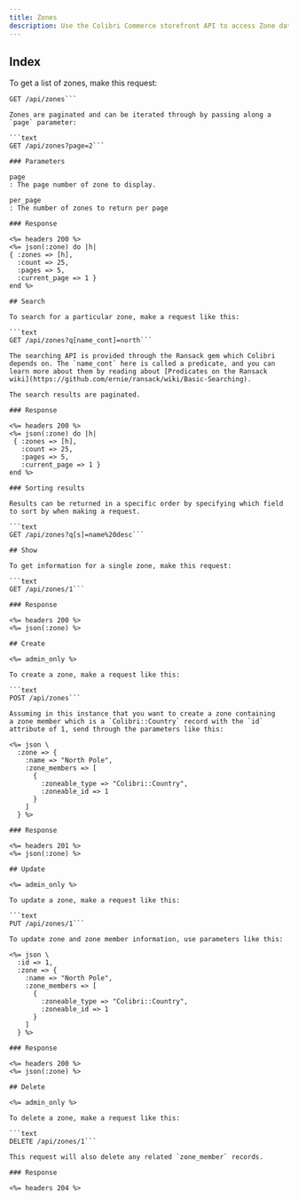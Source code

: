 ```yaml
---
title: Zones
description: Use the Colibri Commerce storefront API to access Zone data.
---
```


## Index

To get a list of zones, make this request:

```text
GET /api/zones```

Zones are paginated and can be iterated through by passing along a `page` parameter:

```text
GET /api/zones?page=2```

### Parameters

page
: The page number of zone to display.

per_page
: The number of zones to return per page

### Response

<%= headers 200 %>
<%= json(:zone) do |h|
{ :zones => [h],
  :count => 25,
  :pages => 5,
  :current_page => 1 }
end %>

## Search

To search for a particular zone, make a request like this:

```text
GET /api/zones?q[name_cont]=north```

The searching API is provided through the Ransack gem which Colibri depends on. The `name_cont` here is called a predicate, and you can learn more about them by reading about [Predicates on the Ransack wiki](https://github.com/ernie/ransack/wiki/Basic-Searching).

The search results are paginated.

### Response

<%= headers 200 %>
<%= json(:zone) do |h|
 { :zones => [h],
   :count => 25,
   :pages => 5,
   :current_page => 1 }
end %>

### Sorting results

Results can be returned in a specific order by specifying which field to sort by when making a request.

```text
GET /api/zones?q[s]=name%20desc```

## Show

To get information for a single zone, make this request:

```text
GET /api/zones/1```

### Response

<%= headers 200 %>
<%= json(:zone) %>

## Create

<%= admin_only %>

To create a zone, make a request like this:

```text
POST /api/zones```

Assuming in this instance that you want to create a zone containing
a zone member which is a `Colibri::Country` record with the `id` attribute of 1, send through the parameters like this:

<%= json \
  :zone => {
    :name => "North Pole",
    :zone_members => [
      {
        :zoneable_type => "Colibri::Country",
        :zoneable_id => 1
      }
    ]
  } %>

### Response

<%= headers 201 %>
<%= json(:zone) %>

## Update

<%= admin_only %>

To update a zone, make a request like this:

```text
PUT /api/zones/1```

To update zone and zone member information, use parameters like this:

<%= json \
  :id => 1,
  :zone => {
    :name => "North Pole",
    :zone_members => [
      {
        :zoneable_type => "Colibri::Country",
        :zoneable_id => 1
      }
    ]
  } %>

### Response

<%= headers 200 %>
<%= json(:zone) %>

## Delete

<%= admin_only %>

To delete a zone, make a request like this:

```text
DELETE /api/zones/1```

This request will also delete any related `zone_member` records.

### Response

<%= headers 204 %>
